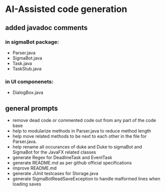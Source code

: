 # AI-Assisted code generation 

## added javadoc comments 
### in sigmaBot package:
- Parser.java
- SigmaBot.java
- Task.java
- TaskStub.java
### in UI componenets:
- DialogBox.java

## general prompts
- remove dead code or commented code out from any part of the code base
- help to modularize methods in Parser.java to reduce method length 
- help move related methods to be next to each other in the file for Parser.java.
- help rename all occurances of duke and Duke to sigmaBot and SigmaBot for the JavaFX related classes
- generate Regex for DeadlineTask and EventTask
- generate README.md as per github official specifications
- improve README.md
- generate JUnit testcases for Storage.java
- generate SigmaBotReadSaveException to handle malformed lines when loading saves